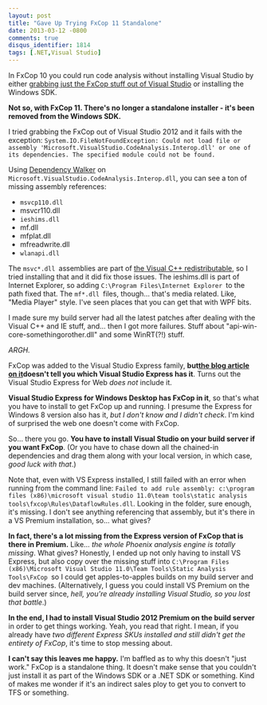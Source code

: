 ```yaml
---
layout: post
title: "Gave Up Trying FxCop 11 Standalone"
date: 2013-03-12 -0800
comments: true
disqus_identifier: 1814
tags: [.NET,Visual Studio]
---
```

In FxCop 10 you could run code analysis without installing Visual Studio
by either [grabbing just the FxCop stuff out of Visual
Studio](/archive/2010/03/29/updating-your-continuous-integration-build-to-run-fxcop-from-vs2010.aspx)
or installing the Windows SDK.

**Not so, with FxCop 11. There's no longer a standalone installer - it's
been removed from the Windows SDK.**

I tried grabbing the FxCop out of Visual Studio 2012 and it fails with
the exception:
`System.IO.FileNotFoundException: Could not load file or assembly 'Microsoft.VisualStudio.CodeAnalysis.Interop.dll' or one of its dependencies. The specified module could not be found.`

Using [Dependency Walker](http://www.dependencywalker.com/) on
`Microsoft.VisualStudio.CodeAnalysis.Interop.dll`, you can see a ton of
missing assembly references:

-   `msvcp110.dll`
-   msvcr110.dll
-   `ieshims.dll`
-   mf.dll
-   mfplat.dll
-   mfreadwrite.dll
-   `wlanapi.dll`

The `msvc*.dll `assemblies are part of [the Visual C++
redistributable](http://www.microsoft.com/en-us/download/details.aspx?id=30679),
so I tried installing that and it did fix those issues. The ieshims.dll
is part of Internet Explorer, so adding
`C:\Program Files\Internet Explorer `to the path fixed that. The
`mf*.dll `files, though… that's media related. Like, "Media Player"
style. I've seen places that you can get that with WPF bits.

I made sure my build server had all the latest patches after dealing
with the Visual C++ and IE stuff, and… then I got more failures. Stuff
about "api-win-core-somethingorother.dll" and some WinRT(?!) stuff.

*ARGH.*

FxCop was added to the Visual Studio Express family, **but**[**the blog
article on
it**](http://blogs.msdn.com/b/codeanalysis/archive/2012/03/08/what-s-new-in-code-analysis-for-visual-studio-11.aspx)**doesn't
tell you which Visual Studio Express has it**. Turns out the Visual
Studio Express for Web *does not* include it.

**Visual Studio Express for Windows Desktop has FxCop in it**, so that's
what you have to install to get FxCop up and running. I presume the
Express for Windows 8 version also has it, *but I don't know and I
didn't check*. I'm kind of surprised the web one doesn't come with
FxCop.

So… there you go. **You have to install Visual Studio on your build
server if you want FxCop**. (Or you have to chase down all the
chained-in dependencies and drag them along with your local version, in
which case, *good luck with that*.)

Note that, even with VS Express installed, I still failed with an error
when running from the command line:
`Failed to add rule assembly: c:\program files (x86)\microsoft visual studio 11.0\team tools\static analysis tools\fxcop\Rules\DataflowRules.dll`.
Looking in the folder, sure enough, it's missing. I don't see anything
referencing that assembly, but it's there in a VS Premium installation,
so… what gives?

**In fact, there's a lot missing from the Express version of FxCop that
is there in Premium.** Like… *the whole Phoenix analysis engine is
totally missing*. What gives? Honestly, I ended up not only having to
install VS Express, but also copy over the missing stuff into
`C:\Program Files (x86)\Microsoft Visual Studio 11.0\Team Tools\Static Analysis Tools\FxCop `so
I could get apples-to-apples builds on my build server and dev machines.
(Alternatively, I guess you could install VS Premium on the build server
since, *hell, you're already installing Visual Studio, so you lost that
battle*.)

**In the end, I had to install Visual Studio 2012 Premium on the build
server** in order to get things working. Yeah, you read that right. I
mean, if you already have *two different Express SKUs installed and
still didn't get the entirety of FxCop*, it's time to stop messing
about.

**I can't say this leaves me happy.** I'm baffled as to why this doesn't
"just work." FxCop is a standalone thing. It doesn't make sense that you
couldn't just install it as part of the Windows SDK or a .NET SDK or
something. Kind of makes me wonder if it's an indirect sales ploy to get
you to convert to TFS or something.

